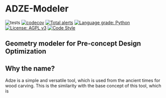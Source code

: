 # ADZE-Modeler


![tests](https://github.com/robust-design-stack/adze-modeler/actions/workflows/test.yml/badge.svg)
[![codecov](https://codecov.io/gh/robust-design-stack/adze-modeler/branch/main/graph/badge.svg?token=FPRAPGB6AY)](https://codecov.io/gh/robust-design-stack/adze-modeler)
[![Total alerts](https://img.shields.io/lgtm/alerts/g/tamasorosz/artap-segment.svg?logo=lgtm&logoWidth=18)](https://lgtm.com/projects/g/tamasorosz/artap-segment/alerts/)
[![Language grade: Python](https://img.shields.io/lgtm/grade/python/g/robust-design-stack/adze-modeler.svg?logo=lgtm&logoWidth=18)](https://lgtm.com/projects/g/robust-design-stack/adze-modeler/context:python)
[![License: AGPL v3](https://img.shields.io/badge/License-AGPL_v3-blue.svg)](https://www.gnu.org/licenses/agpl-3.0)
[![Code Style](https://badgen.net/badge/Code%20Style/black?labelColor=2e3a44&color=000000)](https://github.com/psf/black)


## Geometry modeler for Pre-concept Design Optimization

Why the name?
-------------
Adze is a simple and versatile tool, which is used from the ancient times for wood carving. This is the similarity with the base concept of this tool, which is
